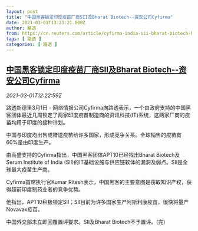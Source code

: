```yaml
---
layout: post
title: "中国黑客锁定印度疫苗厂商SII及Bharat Biotech--资安公司Cyfirma"
date: 2021-03-01T13:23:21.000Z
author: 路透
from: https://cn.reuters.com/article/cyfirma-india-sii-bharat-biotech-hack-03-idCNKCS2AT2BH
tags: [ 路透 ]
categories: [ 路透 ]
---
```

<!--1614605001000-->
[中国黑客锁定印度疫苗厂商SII及Bharat Biotech--资安公司Cyfirma](https://cn.reuters.com/article/cyfirma-india-sii-bharat-biotech-hack-03-idCNKCS2AT2BH)
------

<div>
<div><i>2021-03-01T12:22:59Z</i></div><p>路透新德里3月1日 - 网络情报公司Cyfirma向路透表示，一个由政府支持的中国黑客团体最近几周锁定了两家印度疫苗制造商的资讯科技(IT)系统，这两家厂商的疫苗均用于印度的接种计划。</p><p>中国与印度均出售或赠送疫苗给许多国家，形成竞争关系。全球销售的疫苗有60%是由印度生产。</p><p>由高盛支持的Cyfirma指出，中国黑客团体APT10已经找出Bharat Biotech及Serum Institute of India (SII)的IT基础设施与供应链软体的漏洞及弱点。SII是全球最大疫苗生产商。</p><p>Cyfirma首席执行官Kumar Ritesh表示，中国黑客的主要意图是窃取知识产权，获得超前印度制药业者的竞争优势。</p><p>他指出，APT10积极锁定SII；SII目前为许多国家生产阿斯利康疫苗，很快将量产Novavax疫苗。</p><p>中国外交部未立即回覆置评要求。SII及Bharat Biotech不予置评。(完)</p>
</div>
